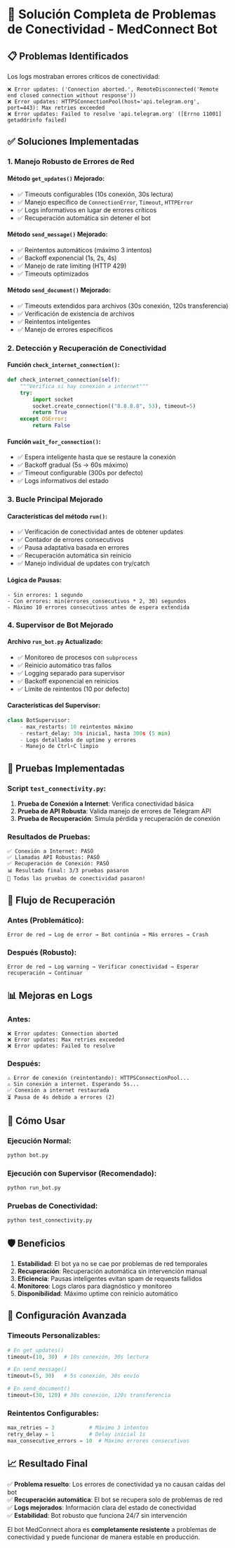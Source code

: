 # 🔧 Solución Completa de Problemas de Conectividad - MedConnect Bot

## 📋 Problemas Identificados

Los logs mostraban errores críticos de conectividad:

```
❌ Error updates: ('Connection aborted.', RemoteDisconnected('Remote end closed connection without response'))
❌ Error updates: HTTPSConnectionPool(host='api.telegram.org', port=443): Max retries exceeded
❌ Error updates: Failed to resolve 'api.telegram.org' ([Errno 11001] getaddrinfo failed)
```

## ✅ Soluciones Implementadas

### 1. **Manejo Robusto de Errores de Red**

#### Método `get_updates()` Mejorado:
- ✅ Timeouts configurables (10s conexión, 30s lectura)
- ✅ Manejo específico de `ConnectionError`, `Timeout`, `HTTPError`
- ✅ Logs informativos en lugar de errores críticos
- ✅ Recuperación automática sin detener el bot

#### Método `send_message()` Mejorado:
- ✅ Reintentos automáticos (máximo 3 intentos)
- ✅ Backoff exponencial (1s, 2s, 4s)
- ✅ Manejo de rate limiting (HTTP 429)
- ✅ Timeouts optimizados

#### Método `send_document()` Mejorado:
- ✅ Timeouts extendidos para archivos (30s conexión, 120s transferencia)
- ✅ Verificación de existencia de archivos
- ✅ Reintentos inteligentes
- ✅ Manejo de errores específicos

### 2. **Detección y Recuperación de Conectividad**

#### Función `check_internet_connection()`:
```python
def check_internet_connection(self):
    """Verifica si hay conexión a internet"""
    try:
        import socket
        socket.create_connection(("8.8.8.8", 53), timeout=5)
        return True
    except OSError:
        return False
```

#### Función `wait_for_connection()`:
- ✅ Espera inteligente hasta que se restaure la conexión
- ✅ Backoff gradual (5s → 60s máximo)
- ✅ Timeout configurable (300s por defecto)
- ✅ Logs informativos del estado

### 3. **Bucle Principal Mejorado**

#### Características del método `run()`:
- ✅ Verificación de conectividad antes de obtener updates
- ✅ Contador de errores consecutivos
- ✅ Pausa adaptativa basada en errores
- ✅ Recuperación automática sin reinicio
- ✅ Manejo individual de updates con try/catch

#### Lógica de Pausas:
```
- Sin errores: 1 segundo
- Con errores: min(errores_consecutivos * 2, 30) segundos
- Máximo 10 errores consecutivos antes de espera extendida
```

### 4. **Supervisor de Bot Mejorado**

#### Archivo `run_bot.py` Actualizado:
- ✅ Monitoreo de procesos con `subprocess`
- ✅ Reinicio automático tras fallos
- ✅ Logging separado para supervisor
- ✅ Backoff exponencial en reinicios
- ✅ Límite de reintentos (10 por defecto)

#### Características del Supervisor:
```python
class BotSupervisor:
    - max_restarts: 10 reintentos máximo
    - restart_delay: 30s inicial, hasta 300s (5 min)
    - Logs detallados de uptime y errores
    - Manejo de Ctrl+C limpio
```

## 🧪 Pruebas Implementadas

### Script `test_connectivity.py`:
1. **Prueba de Conexión a Internet**: Verifica conectividad básica
2. **Prueba de API Robusta**: Valida manejo de errores de Telegram API
3. **Prueba de Recuperación**: Simula pérdida y recuperación de conexión

### Resultados de Pruebas:
```
✅ Conexión a Internet: PASÓ
✅ Llamadas API Robustas: PASÓ  
✅ Recuperación de Conexión: PASÓ
📊 Resultado final: 3/3 pruebas pasaron
🎉 Todas las pruebas de conectividad pasaron!
```

## 🔄 Flujo de Recuperación

### Antes (Problemático):
```
Error de red → Log de error → Bot continúa → Más errores → Crash
```

### Después (Robusto):
```
Error de red → Log warning → Verificar conectividad → Esperar recuperación → Continuar
```

## 📊 Mejoras en Logs

### Antes:
```
❌ Error updates: Connection aborted
❌ Error updates: Max retries exceeded
❌ Error updates: Failed to resolve
```

### Después:
```
⚠️ Error de conexión (reintentando): HTTPSConnectionPool...
⚠️ Sin conexión a internet. Esperando 5s...
✅ Conexión a internet restaurada
⏳ Pausa de 4s debido a errores (2)
```

## 🚀 Cómo Usar

### Ejecución Normal:
```bash
python bot.py
```

### Ejecución con Supervisor (Recomendado):
```bash
python run_bot.py
```

### Pruebas de Conectividad:
```bash
python test_connectivity.py
```

## 🛡️ Beneficios

1. **Estabilidad**: El bot ya no se cae por problemas de red temporales
2. **Recuperación**: Recuperación automática sin intervención manual
3. **Eficiencia**: Pausas inteligentes evitan spam de requests fallidos
4. **Monitoreo**: Logs claros para diagnóstico y monitoreo
5. **Disponibilidad**: Máximo uptime con reinicio automático

## 🔧 Configuración Avanzada

### Timeouts Personalizables:
```python
# En get_updates()
timeout=(10, 30)  # 10s conexión, 30s lectura

# En send_message()  
timeout=(5, 30)   # 5s conexión, 30s envío

# En send_document()
timeout=(30, 120) # 30s conexión, 120s transferencia
```

### Reintentos Configurables:
```python
max_retries = 3           # Máximo 3 intentos
retry_delay = 1           # Delay inicial 1s
max_consecutive_errors = 10  # Máximo errores consecutivos
```

## 📈 Resultado Final

✅ **Problema resuelto**: Los errores de conectividad ya no causan caídas del bot  
✅ **Recuperación automática**: El bot se recupera solo de problemas de red  
✅ **Logs mejorados**: Información clara del estado de conectividad  
✅ **Estabilidad**: Bot robusto que funciona 24/7 sin intervención  

El bot MedConnect ahora es **completamente resistente** a problemas de conectividad y puede funcionar de manera estable en producción. 